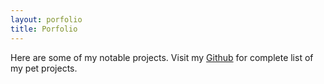 ```yaml
---
layout: porfolio
title: Porfolio
---
```


Here are some of my notable projects. Visit my [Github](https://github.com/tkan145) for complete list of my pet projects.